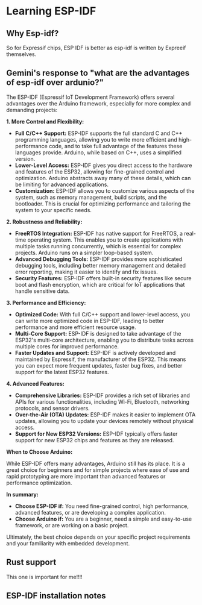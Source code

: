 # Learning ESP-IDF

## Why Esp-idf?

So for Expressif chips, ESP IDF is better as esp-idf is written by Expreeif themselves.

## Gemini's response to "what are the advantages of esp-idf over ardunio?"

The ESP-IDF (Espressif IoT Development Framework) offers several advantages over the Arduino framework, especially for more complex and demanding projects:

**1. More Control and Flexibility:**

*   **Full C/C++ Support:** ESP-IDF supports the full standard C and C++ programming languages, allowing you to write more efficient and high-performance code, and to take full advantage of the features these languages provide. Arduino, while based on C++, uses a simplified version.
*   **Lower-Level Access:** ESP-IDF gives you direct access to the hardware and features of the ESP32, allowing for fine-grained control and optimization. Arduino abstracts away many of these details, which can be limiting for advanced applications.
*   **Customization:** ESP-IDF allows you to customize various aspects of the system, such as memory management, build scripts, and the bootloader. This is crucial for optimizing performance and tailoring the system to your specific needs.

**2. Robustness and Reliability:**

*   **FreeRTOS Integration:** ESP-IDF has native support for FreeRTOS, a real-time operating system. This enables you to create applications with multiple tasks running concurrently, which is essential for complex projects. Arduino runs on a simpler loop-based system.
*   **Advanced Debugging Tools:** ESP-IDF provides more sophisticated debugging tools, including better memory management and detailed error reporting, making it easier to identify and fix issues.
*   **Security Features:** ESP-IDF offers built-in security features like secure boot and flash encryption, which are critical for IoT applications that handle sensitive data.

**3. Performance and Efficiency:**

*   **Optimized Code:** With full C/C++ support and lower-level access, you can write more optimized code in ESP-IDF, leading to better performance and more efficient resource usage.
*   **Multi-Core Support:** ESP-IDF is designed to take advantage of the ESP32's multi-core architecture, enabling you to distribute tasks across multiple cores for improved performance.
*   **Faster Updates and Support:** ESP-IDF is actively developed and maintained by Espressif, the manufacturer of the ESP32. This means you can expect more frequent updates, faster bug fixes, and better support for the latest ESP32 features.

**4. Advanced Features:**

*   **Comprehensive Libraries:** ESP-IDF provides a rich set of libraries and APIs for various functionalities, including Wi-Fi, Bluetooth, networking protocols, and sensor drivers.
*   **Over-the-Air (OTA) Updates:** ESP-IDF makes it easier to implement OTA updates, allowing you to update your devices remotely without physical access.
*   **Support for New ESP32 Versions:** ESP-IDF typically offers faster support for new ESP32 chips and features as they are released.

**When to Choose Arduino:**

While ESP-IDF offers many advantages, Arduino still has its place. It is a great choice for beginners and for simple projects where ease of use and rapid prototyping are more important than advanced features or performance optimization.

**In summary:**

*   **Choose ESP-IDF if:** You need fine-grained control, high performance, advanced features, or are developing a complex application.
*   **Choose Arduino if:** You are a beginner, need a simple and easy-to-use framework, or are working on a basic project.

Ultimately, the best choice depends on your specific project requirements and your familiarity with embedded development.

## Rust support

This one is important for me!!!!

## ESP-IDF installation notes

